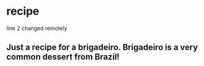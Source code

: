 # recipe
line 2 changed remotely
## Just a recipe for a brigadeiro. Brigadeiro is a very common dessert from Brazil!
